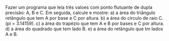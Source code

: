 Fazer um programa que leia três valoes com ponto flutuante de dupla precisão: A, B e C. Em seguida, calcule e mostre:
a) a àrea do triângulo retângulo que tem A por base e C por altura.
b) a área do círculo de raio C. (pi = 3.14159).
c) a área do trapézio que tem A e B por bases e C por altura.
d) a área do quadrado que tem lado B.
e) a área do retângulo que tm lados A e B.